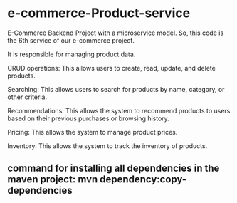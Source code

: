 # e-commerce-Product-service
E-Commerce Backend Project with a microservice model. So, this code is the 6th service of our e-commerce project.

It is responsible for managing product data. 

CRUD operations: This allows users to create, read, update, and delete products. 

Searching: This allows users to search for products by name, category, or other criteria. 

Recommendations: This allows the system to recommend products to users based on their previous purchases or browsing history. 

Pricing: This allows the system to manage product prices. 

Inventory: This allows the system to track the inventory of products.


command for installing all dependencies in the maven project: mvn dependency:copy-dependencies
---------------------------------------------------
